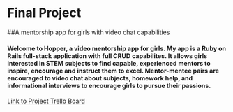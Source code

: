 # Final Project
##A mentorship app for girls with video chat capabilities

#### Welcome to Hopper, a video mentorship app for girls. My app is a Ruby on Rails full-stack application with full CRUD capabilites. It allows girls interested in STEM subjects to find capable, experienced mentors to inspire, encourage and instruct them to excel. Mentor-mentee pairs are encouraged to video chat about subjects, homework help, and informational interviews to encourage girls to pursue their passions.

[Link to Project Trello Board](https://trello.com/b/8u01fzxr/final-project "Final Project Page")


